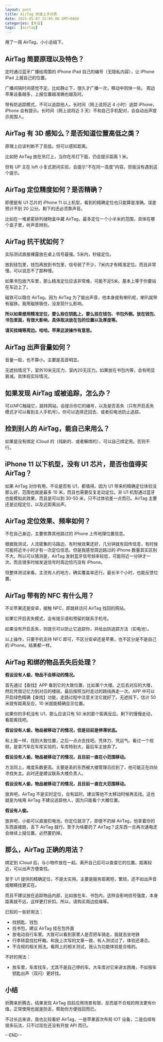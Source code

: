 ```yaml
---
layout: post
title: AirTag 快速上手问答
date: 2021-05-07 15:05:00 GMT+0800
categories: [外设]
tags:  [airtag]
---
```


用了一周 AirTag，小小总结下。

<!-- more -->

## AirTag 简要原理以及特色？

定时通过蓝牙广播给周围的 iPhone iPad 自己的编号（无隐私内容），让 iPhone iPad 上报自己的位置。

广播间隔时间感觉不定。比如静止下，很久才广播一次，移动中则快一些。
周边苹果设备越多，上报位置越准确也越及时。

带有防追踪模式，不可以追踪他人。长时间（网上说将近 4 小时）追踪 iPhone，iPhone 会有提示。长时间（网上说将近 3 天）不和自己手机配对，会自动出声提示周围人。

## AirTag 有 3D 感知么？是否知道位置高低之类？

原理上应该判断不了高低。但可以感知距离。

比如把 AirTag 放在吊灯上，当你在吊灯下面，仍会提示距离 1 米。

但有 UP 主在 loft 小复式房间实验，会提示“不在同一高度”内容。但我没有遇到这个提示。

## AirTag 定位精度如何？是否精确？

即便是有 U1 芯片的 iPhone 11 以上机型，看到的精确定位也只能算是准确。误差预计不到 20 公分。剩下的还必须靠声音。

比如在一堆紧密排列储物盒中藏 AirTag，最多定位一个小半米的范围，具体在哪个盒子里，听声音辨别。

## AirTag 抗干扰如何？

实际测试直接裸露放在桌上信号最强。5米内，秒级定位。

放到钱包里，钱包再放到书包里，信号弱了不少，7米内才有精准定位。而且非常慢。可以说忍不了那种慢。

如果书包放汽车里，那么精准定位应该非常难，可能不足5米。基本上等于你要站在车边上了。

磁铁可以吸住 AirTag。因为 AirTag 为了能出声音，他本身就有喇叭呢，喇叭就带有磁铁。我用磁铁吸住，没发现什么影响。

**所以如果想用精准定位，要么拴在钥匙上，要么挂在钱包、书包外侧。放在钱包、书包里面，有很大影响，具体取决放在包的位置以及厚度等。**

**请买挂绳等周边。哈哈。苹果这波操作有意思。**

## AirTag 出声音量如何？

音量一般，也不算小。主要是高音明显。

无遮挡情况下，室外10米无压力，室内20无压力。如果放在书包内等，会有明显衰减。具体视实际情况。

## 如果发现 AirTag 或被追踪，怎么办？

可以NFC触碰它，跳转网站。会提示你它的编号，以及是否丢失（只有开启丢失模式才可以看到主人手机号）。你可以选择还回去、或者扣电池防止追踪。

## 捡到别人的 AirTag，能自己来用么？

如果是没有绑定 iCloud 的（纯新的、或者解绑的），可以自己绑定用。否则不行。

## iPhone 11 以下机型，没有 U1 芯片，是否也值得买 AirTag？

如果 AirTag 对你有用，不论是否有 U1，都值得。因为 U1 带来的精确定位体验没那么好，范围也就是最多 10 米，而且也需要反复走动定位。非 U1 机型通过蓝牙也能模拟此效果，而且是可以到 30-50 米，只不过体验差一点而已。AirTag 主要还是远程定位，以及近距离出声。

## AirTag 定位效果、频率如何？

不在自己身边，主要依靠其他路过的 iPhone 上传地理位置信息。

根据我测试，人流密集的马路边，有时候效果还好，几分钟就有回传信息，有时候可能将近半小时才有一次定位信息。但是我感觉周边路过的 iPhone 数量其实区别不大。所以可以猜测是，AirTag 发射蓝牙信号频率较低，可能将近一分钟才一次。而且很多时候发送信号时周边恰巧没有 iPhone。

但整体测试来看，主流有人的地方，确实覆盖率还行。最长半个小时，也能反馈位置。

## AirTag 带有的 NFC 有什么用？

不论苹果还是安卓，接触 NFC，即跳转访问 AirTag 找回的网站。

如果它开启丢失模式，会有提示语和预留的联系手机号。

如果没有开启丢失，则提示可以防止它追踪你，并给出防追踪方法（扣电池）。

以上操作，只要手机支持 NFC 即可，不区分安卓还是苹果，也不区分是不是自己的 iPhone。结果都一样。

## AirTag 和绑的物品丢失后处理？

**假设没有人偷，物品不会移动的情况。**

首先通过【查找】APP 看到它的大致位置，比如某个大楼。之后去对应的大楼，然后凭借记忆力到对应的楼层。最后按照当时走过的路线再走一次。APP 中可以开启绿色精确【查找】功能，走路过程中注意关注它就好了。无遮挡下，估计 50 米就有距离反应，10 米就能精确显示位置。

如果你的手机没有 U1，那么应该只有 50 米的那个距离反应。剩下的慢慢走动，看距离找吧。

**假设没有人偷，物品被移动了的情况，但是目前是停滞状态。**

和上面一样，找到大致位置，之后一点点去找吧。凭体力、凭运气。看过一个视频，是拿汽车在车库实验的，车库特别大，最后车主放弃了。

**假设没有人偷，物品被移动了的情况，且目前一直在小范围移动。**

方法同上，难度系数更高。主要是丢的东西被大楼管理员捡到了，他可能正在四处寻找失主。此时还是建议联系大楼负责人。

**假设没有人偷，物品被移动了的情况，且目前一直在大范围移动。**

放弃吧，AirTag 不是实时定位，会有延时。建议等他不太移动时候再去找。这也就是为啥用 AirTag 不建议追踪他人，因为只能看个大概位置。

**假设有人偷。**

放弃吧，小偷可以直接扣电池。你定位就凉了。即便不扔掉 AirTag，他拿着你的东西直接跑，丢下 AirTag 就行。至于为啥要扔了 AirTag？这东西一旦再次通电还会继续上报位置，必然要扔掉。

## 那么，AirTag 正确的用法？

绑定到 iCloud 后，与小物件放在一起。离开自己后可以查查它的位置。距离较近，可以出声方便查找。

至于 U1 提供的精确定位，不是太实用。主要是服务距离短，繁琐，还不如出声音或眼睛找更实在。

而且不建议放在追踪物品内部，比如放在车、书包内，这样会影响信号强度，本身距离就不远，这样更打折扣。所以，请购买周边挂绳等。

已知的一些好用法：

* 找钥匙、钱包
* 找书包，建议 AirTag 挂在包外面
* 放电动自行车里。大致可以看到家里人是否把车骑走，我就去坐地铁
* 行李转盘找拉杆箱。和我上次写的文章一致，有人测试过了，体验还凑合。
* 不合规的相关用法。看网上的相关测试，我认为功能体验是合格的。

不好的用法：

* 放车里，车库找车，尤其不是自己停的车。大车库对它来讲太困难，不如按车钥匙出声（双闪）更好找。

## 小结

折腾来折腾去，结果发现 AirTag 目前应用场景有限，反而是不合规的用法更有价值。正常使用也就是防丢，帮助你方便找回而已。

不过长远来讲，我也比较看好 AirTag，一是苹果首次布局 IOT 设备，二是后续有很多玩法，只不过现在还没有开放 API 而已。

--END--
